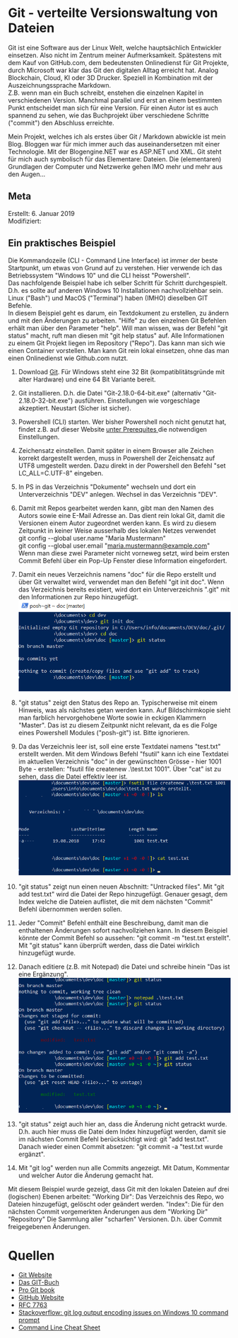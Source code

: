 # Git - verteilte Versionswaltung von Dateien

Git ist eine Software aus der Linux Welt, welche hauptsächlich Entwickler einsetzen. Also nicht im Zentrum meiner Aufmerksamkeit. Spätestens mit dem Kauf von GitHub.com, dem bedeutensten Onlinedienst für Git Projekte, durch Microsoft war klar das Git den digitalen Alltag erreicht hat. Analog Blockchain, Cloud, KI oder 3D Drucker. Speziell in Kombination mit der Auszeichnungssprache Markdown.   
Z.B. wenn man ein Buch schreibt, enstehen die einzelnen Kapitel in verschiedenen Version. Manchmal parallel und erst an einem bestimmten Punkt entscheidet man sich für eine Version. Für einen Autor ist es auch spannend zu sehen, wie das Buchprojekt über verschiedene Schritte ("commit") den Abschluss erreichte.  

Mein Projekt, welches ich als erstes über Git / Markdown abwickle ist mein Blog. Bloggen war für mich immer auch das auseinandersetzen mit einer Technologie. Mit der Blogengine.NET war es ASP.NET und XML. Git steht für mich auch symbolisch für das Elementare: Dateien. Die (elementaren) Grundlagen der Computer und Netzwerke gehen IMO mehr und mehr aus den Augen...  

## Meta

Erstellt:		6. Januar 2019  
Modifiziert:
	 
## Ein praktisches Beispiel

Die Kommandozeile (CLI - Command Line Interface) ist immer der beste Startpunkt, um etwas von Grund auf zu verstehen. Hier verwende ich das Betriebssystem "Windows 10" und die CLI heisst "Powershell".  
Das nachfolgende Beispiel habe ich selber Schritt für Schritt durchgespielt. D.h. es sollte auf anderen Windows 10 Installationen nachvollziehbar sein. Linux ("Bash") und MacOS ("Terminal") haben (IMHO) dieselben GIT Befehle.  
In diesem Beispiel geht es darum, ein Textdokument zu erstellen, zu ändern und mit den Änderungen zu arbeiten. "Hilfe" zu den einzelnen Git Befehlen erhält man über den Parameter "help". Will man wissen, was der Befehl "git status" macht, ruft man diesen mit "git help status" auf.  Alle Informationen zu einem Git Projekt liegen im Repository ("Repo"). Das kann man sich wie einen Container vorstellen. Man kann Git rein lokal einsetzen, ohne das man einen Onlinedienst wie Github.com nutzt. 

1. Download [Git](https://git-scm.com). Für Windows steht eine 32 Bit (kompatiblitätsgründe mit alter Hardware) und eine 64 Bit Variante bereit.

2. Git installieren. D.h. die Datei "Git-2.18.0-64-bit.exe" (alternativ "Git-2.18.0-32-bit.exe") ausführen. Einstellungen wie vorgeschlage akzeptiert. Neustart (Sicher ist sicher).

3. Powershell (CLI) starten. Wer bisher Powershell noch nicht genutzt hat, findet z.B. auf dieser Website [unter Prerequites ](https://github.com/dahlbyk/posh-git/blob/master/README.md#installation) die notwendigen Einstellungen.

4. Zeichensatz einstellen. Damit später in einem Browser alle Zeichen korrekt dargestellt werden, muss in Powershell der Zeichensatz auf UTF8 umgestellt werden. Dazu direkt in der Powershell den Befehl "set LC_ALL=C.UTF-8" eingeben.

5. In PS in das Verzeichnis "Dokumente" wechseln und dort ein Unterverzeichnis "DEV" anlegen. Wechsel in das Verzeichnis "DEV".

6. Damit mit Repos gearbeitet werden kann, gibt man den Namen des Autors sowie eine E-Mail Adresse an. Das dient rein lokal Git, damit die Versionen einem Autor zugeordnet werden kann. Es wird zu diesem Zeitpunkt in keiner Weise ausserhalb des lokalen Netzes verwendet  
git config --global user.name "Maria Mustermann"  
git config --global user.email "maria.mustermann@example.com"  
Wenn man diese zwei Parameter nicht vorneweg setzt, wird beim ersten Commit Befehl über ein Pop-Up Fenster diese Information eingefordert.

7. Damit ein neues Verzeichnis namens "doc" für die Repo erstellt und über Git verwaltet wird, verwendet man den Befehl "git init doc". Wenn das Verzeichnis bereits existiert, wird dort ein Unterverzeichnis ".git" mit den Informationen zur Repo hinzugefügt.  
![Git init](../images/git/Repo-erstellen.png)

8. "git status" zeigt den Status des Repo an. Typischerweise mit einem Hinweis, was als nächstes getan werden kann. Auf Bildschirmkopie sieht man farblich hervorgehobene Worte sowie in eckigen Klammern "Master". Das ist zu diesem Zeitpunkt nicht relevant, da es die Folge eines Powershell Modules ("posh-git") ist. Bitte ignorieren.

9.  Da das Verzeichnis leer ist, soll eine erste Textdatei namens "test.txt" erstellt werden. Mit dem Windows Befehl "fsutil" kann ich eine Textdatei im aktuellen Verzeichnis "doc" in der gewünschten Grösse - hier 1001 Byte - erstellen:  "fsutil file createnew .\test.txt 1001". Über "cat" ist zu sehen, dass die Datei effektiv leer ist. ![Testdatei erstellen](../images/git/TXT-erstellen.png)

10. "git status" zeigt nun einen neuen Abschnitt: "Untracked files". Mit "git add test.txt" wird die Datei der Repo hinzugefügt. Genauer gesagt, dem Index welche die Dateien auflistet, die mit dem nächsten "Commit" Befehl übernommen werden sollen.

11. Jeder "Commit" Befehl enthält eine Beschreibung, damit man die enthaltenen Änderungen sofort nachvollziehen kann. In diesem Beispiel könnte der Commit Befehl so aussehen: "git commit -m "test.txt erstellt". Mit "git status" kann überprüft werden, dass die Datei wirklich hinzugefügt wurde.

12. Danach editiere (z.B. mit Notepad) die Datei und schreibe hinein "Das ist eine Ergänzung". ![Test Datei ändern](../images/git/TXT-aendern.png)

13. "git status" zeigt auch hier an, dass die Änderung nicht getrackt wurde. D.h. auch hier muss die Datei dem Index hinzugefügt werden, damit sie im nächsten Commit Befehl berücksichtigt wird: git "add test.txt". Danach wieder einen Commit absetzen: "git commit -a "test.txt wurde ergänzt".

14. Mit "git log" werden nun alle Commits angezeigt. Mit Datum, Kommentar und welcher Autor die Änderung gemacht hat.

Mit diesem Beispiel wurde gezeigt, dass Git mit den lokalen Dateien auf drei (logischen) Ebenen arbeitet:
"Working Dir": Das Verzeichnis des Repo, wo Dateien hinzugefügt, gelöscht oder geändert werden.
"Index": Die für den nächsten Commit vorgemerkten Änderungen aus dem "Working Dir"
"Repository" Die Sammlung aller "scharfen" Versionen. D.h. über Commit freigegebenen Änderungen.

# Quellen

* [Git Website](https://git-scm.com)
* [Das GIT-Buch](http://gitbu.ch)
* [Pro Git book](https://git-scm.com/book/de/v2)
* [GitHub Website](https://github.com)
* [RFC 7763](https://tools.ietf.org/html/rfc7763)
* [Stackoverflow: git log output encoding issues on Windows 10 command prompt](https://stackoverflow.com/questions/41139067/git-log-output-encoding-issues-on-windows-10-command-prompt)
* [Command Line Cheat Sheet](https://www.git-tower.com/blog/command-line-cheat-sheet/)
